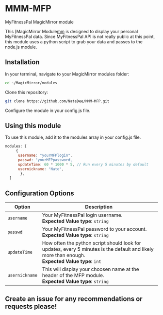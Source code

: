 # MMM-MFP
MyFitnessPal MagicMirror module

This [MagicMirror Module[mm] is designed to display your personal MyFitnessPal data.  Since MyFitnessPal API is not really public at this point, this module uses a python script to grab your data and passes to the node.js module.

## Installation

In your terminal, navigate to your MagicMirror modules folder:

```bash
cd ~/MagicMirror/modules
```
Clone this repository:
```bash
git clone https://github.com/NateDee/MMM-MFP.git
```
Configure the module in your config.js file.

## Using this module

To use this module, add it to the modules array in your config.js file.

```js
modules: [
     {
      username: "yourMFPlogin",
      passwd: "yourMFPpassword,
      updateTime: 60 * 1000 * 5, // Run every 5 minutes by default
      usernickname: "Nate",
	   },
  ]
```
## Configuration Options

Option|Description
------|-----------
`username`|Your MyFitnessPal login username.<br/>**Expected Value type:** `string`
`passwd`|Your MyFitnessPal password to your account.<br/>**Expected Value type:** `string`
`updateTime`|How often the python script should look for updates, every 5 minutes is the default and likely more than enough.<br/>**Expected Value type:** `int`
`usernickname`|This will display your choosen name at the header of the MFP module.<br/>**Expected Value type:** `string`

## Create an issue for any recommendations or requests please!

[mm]: https://github.com/MichMich/MagicMirror
